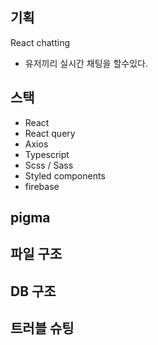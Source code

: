 ## 기획

React chatting

- 유저끼리 실시간 채팅을 할수있다.

## 스택

- React
- React query
- Axios
- Typescript
- Scss / Sass
- Styled components
- firebase

## pigma

## 파일 구조

## DB 구조

## 트러블 슈팅
